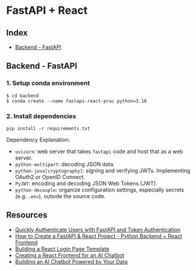 # FastAPI + React

## Index
- [Backend - FastAPI](#backend---fastapi)

## Backend - FastAPI
### 1. Setup conda environment
```linux
$ cd backend
$ conda create --name fastapi-react-prac python=3.10
```
### 2. Install dependencies
```linux
pip install -r requirements.txt
```
Dependency Explanation:
- `uvicorn`: web server that takes `fastapi` code and host that as a web server.
- `python-multipart`: decoding JSON data.
- `python-jose[cryptography]`: signing and verifying JWTs. Implementing OAuth2 or OpenID Connect.
- `PyJWT`: encoding and decoding JSON Web Tokens (JWT).
- `python-decouple`: organize configuration settings, especially secrets (e.g. `.env`), outside the source code.

## Resources
- [Quickly Authenticate Users with FastAPI and Token Authentication](https://www.youtube.com/watch?v=5GxQ1rLTwaU&ab_channel=AkamaiDeveloper)
- [How to Create a FastAPI & React Project - Python Backend + React Frontend](https://www.youtube.com/watch?v=aSdVU9-SxH4&ab_channel=TechWithTim)
- [Building a React Login Page Template](https://clerk.com/blog/building-a-react-login-page-template)
- [Creating a React Frontend for an AI Chatbot](https://medium.com/@codeawake/ai-chatbot-frontend-1823b9c78521)
- [Building an AI Chatbot Powered by Your Data](https://medium.com/@codeawake/ai-chatbot-5bd2fa3324e3)